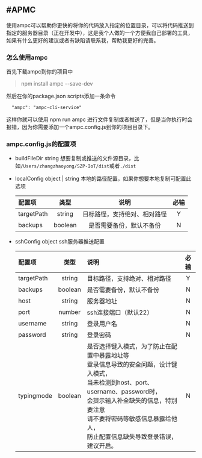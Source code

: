 #APMC
-
 使用ampc可以帮助你更快的将你的代码放入指定的位置目录，可以将代码推送到指定的服务器目录（正在开发中），这是我个人做的一个方便我自己部署的工具，如果有什么更好的建议或者有缺陷请联系我，帮助我更好的完善。

 
### 怎么使用ampc
首先下载ampc到你的项目中
 >npm install ampc --save-dev
 
然后在你的package.json scripts添加一条命令
```
  "ampc": "ampc-cli-service"
```
这样你就可以使用 npm run ampc 进行文件复制或者推送了，但是当你执行时会报错，因为你需要添加一个ampc.config.js到你的项目目录下。

### ampc.config.js的配置项

* buildFileDir string 想要复制或推送的文件源目录，比如```/Users/zhangzhaoyong/SZP-IoT/dist```或者```./dist```
* localConfig object | string  本地的路径配置，如果你想要本地复制可配置此选项

    
    | 配置项 | 类型 | 说明 | 必输 |
	| :------| :------: | :------: | :------: |
	| targetPath | string | 目标路径，支持绝对、相对路径 | Y |
	| backups | boolean | 是否需要备份，默认不备份 | N |
	
* sshConfig object ssh服务器推送配置

	| 配置项 | 类型 | 说明 | 必输 |
	| :------| :------: | :------ |:------: |
	| targetPath | string | 目标路径，支持绝对、相对路径 | Y |
	| backups | boolean | 是否需要备份，默认不备份 | N |
	| host | string | 服务器地址 | N |
	| port | number | ssh连接端口（默认22） | N |
	| username | string | 登录用户名 | N |
	| password | string | 登录密码 | N |
	| typingmode | boolean | 是否选择键入模式，为了防止在配置中暴露地址等<br>登录信息导致的安全问题，设计键入模式，<br>当未检测到host、port、username、password时，<br>会提示输入补全缺失的信息，特别要注意<br>请不要将密码等敏感信息暴露给他人，<br>防止配置信息缺失导致登录错误，建议开启。 | N |
	

   
    